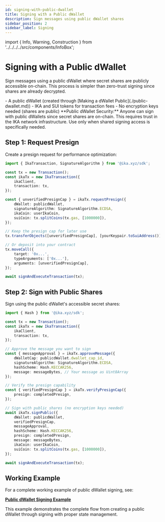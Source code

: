 ```yaml
---
id: signing-with-public-dwallet
title: Signing with a Public dWallet
description: Sign messages using public dWallet shares
sidebar_position: 2
sidebar_label: Signing
---
```


import { Info, Warning, Construction } from '../../../../src/components/InfoBox';

# Signing with a Public dWallet

<Construction />

Sign messages using a public dWallet where secret shares are publicly accessible on-chain. This process is simpler than zero-trust signing since shares are already decrypted.

<Info title="Prerequisites">
- A public dWallet (created through [Making a dWallet Public](./public-dwallet.md))
- IKA and SUI tokens for transaction fees
- No encryption keys needed (shares are public)
</Info>

<Warning title="Trust Model">
**Public dWallet Security:** Anyone can sign with public dWallets since secret shares are on-chain. This requires trust in the IKA network infrastructure. Use only when shared signing access is specifically needed.
</Warning>

## Step 1: Request Presign

Create a presign request for performance optimization:

```typescript
import { IkaTransaction, SignatureAlgorithm } from '@ika.xyz/sdk';

const tx = new Transaction();
const ikaTx = new IkaTransaction({
	ikaClient,
	transaction: tx,
});

const { unverifiedPresignCap } = ikaTx.requestPresign({
	dWallet: publicdWallet,
	signatureAlgorithm: SignatureAlgorithm.ECDSA,
	ikaCoin: userIkaCoin,
	suiCoin: tx.splitCoins(tx.gas, [1000000]),
});

// Keep the presign cap for later use
tx.transferObjects([unverifiedPresignCap], [yourKeypair.toSuiAddress()]);

// Or deposit into your contract
tx.moveCall({
	target: '0x...',
	typeArguments: ['0x...'],
	arguments: [unverifiedPresignCap],
});

await signAndExecuteTransaction(tx);
```

## Step 2: Sign with Public Shares

Sign using the public dWallet's accessible secret shares:

```typescript
import { Hash } from '@ika.xyz/sdk';

const tx = new Transaction();
const ikaTx = new IkaTransaction({
	ikaClient,
	transaction: tx,
});

// Approve the message you want to sign
const { messageApproval } = ikaTx.approveMessage({
	dWalletCap: publicdWallet.dwallet_cap_id,
	signatureAlgorithm: SignatureAlgorithm.ECDSA,
	hashScheme: Hash.KECCAK256,
	message: messageBytes, // Your message as Uint8Array
});

// Verify the presign capability
const { verifiedPresignCap } = ikaTx.verifyPresignCap({
	presign: completedPresign,
});

// Sign with public shares (no encryption keys needed)
await ikaTx.signPublic({
	dWallet: publicdWallet,
	verifiedPresignCap,
	messageApproval,
	hashScheme: Hash.KECCAK256,
	presign: completedPresign,
	message: messageBytes,
	ikaCoin: userIkaCoin,
	suiCoin: tx.splitCoins(tx.gas, [1000000]),
});

await signAndExecuteTransaction(tx);
```

## Working Example

For a complete working example of public dWallet signing, see:

**[Public dWallet Signing Example](https://github.com/dwallet-labs/ika/blob/main/sdk/typescript/examples/shared-dwallet/dwallet-sharing-sign.ts)**

This example demonstrates the complete flow from creating a public dWallet through signing with proper state management.
